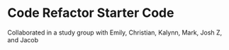 # Code Refactor Starter Code
Collaborated in a study group with Emily, Christian, Kalynn, Mark, Josh Z, and Jacob
